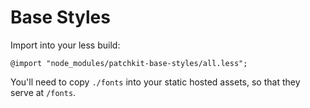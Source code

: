 # Base Styles

Import into your less build:

```less
@import "node_modules/patchkit-base-styles/all.less";
```

You'll need to copy `./fonts` into your static hosted assets, so that they serve at `/fonts`.